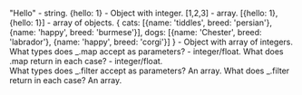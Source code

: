 "Hello" - string. 
{hello: 1} - Object with integer. 
[1,2,3] - array. 
[{hello: 1}, {hello: 1}] - array of objects. 
{
  cats: [{name: 'tiddles', breed: 'persian'}, {name: 'happy', breed: 'burmese'}], 
  dogs: [{name: 'Chester', breed: 'labrador'}, {name: 'happy', breed: 'corgi'}]
} - Object with array of integers. 
What types does _.map accept as parameters? - integer/float. 
What does .map return in each case? - integer/float.  
What types does _.filter accept as parameters? An array. 
What does _.filter return in each case? An array. 
